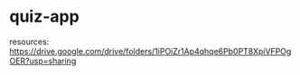 # quiz-app

resources:
https://drive.google.com/drive/folders/1iPOiZr1Ap4qhqe6Pb0PT8XpiVFPOgOER?usp=sharing